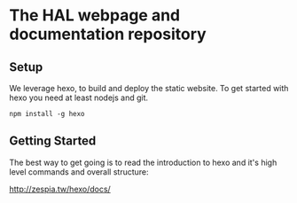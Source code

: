# The HAL webpage and documentation repository

## Setup

We leverage hexo, to build and deploy the static website. To get started with hexo you need at least nodejs and git.

    npm install -g hexo

## Getting Started

The best way to get going is to read the introduction to hexo and it's high level commands and overall structure:

http://zespia.tw/hexo/docs/

